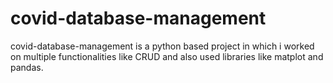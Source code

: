 # covid-database-management
covid-database-management is a python based project in which i worked on multiple functionalities like CRUD and also used libraries like matplot and pandas. 
